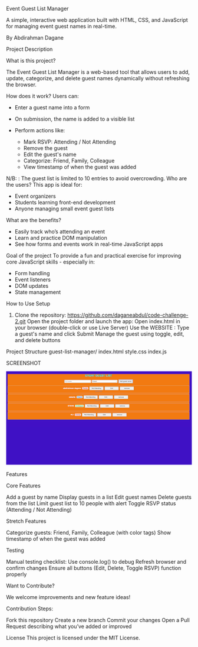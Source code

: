 
Event Guest List Manager

A simple, interactive web application built with HTML, CSS, and JavaScript for managing event guest names in real-time.

By Abdirahman Dagane

 Project Description
 
 What is this project?
 
The Event Guest List Manager is a web-based tool that allows users to add, update, categorize, and delete guest names dynamically without refreshing the browser.

 How does it work?
Users can:
- Enter a guest name into a form
- On submission, the name is added to a visible list
- Perform actions like:

  -  Mark RSVP: Attending / Not Attending
  -  Remove the guest
  -  Edit the guest's name
  -  Categorize: Friend, Family, Colleague
  -  View timestamp of when the guest was added

 N/B: : The guest list is limited to 10 entries  to avoid overcrowding.
 Who are the users?
This app is ideal for:
-  Event organizers
-  Students learning front-end development
-  Anyone managing small event guest lists

 What are the benefits?
- Easily track who’s attending an event
- Learn and practice DOM manipulation
- See how forms and events work in real-time JavaScript apps

 Goal of the project
To provide a fun and practical exercise for improving core JavaScript skills - especially in:

- Form handling
- Event listeners
- DOM updates
- State management

 How to Use
 Setup
1. Clone the repository:
  https://github.com/daganeabdul/code-challenge-2.git
Open the project folder and launch the app:
Open index.html in your browser (double-click or use Live Server)
Use the WEBSITE :
Type a guest's name and click Submit
Manage the guest using toggle, edit, and delete buttons

 Project Structure
guest-list-manager/
 index.html
 style.css
 index.js

SCREENSHOT

![image alt](https://github.com/daganeabdul/code-challenge-2/blob/main/unnamed.png?raw=true)



 Features
 
 Core Features
 
   Add a guest by name
   Display guests in a list
   Edit guest names
   Delete guests from the list
   Limit guest list to 10 people with alert
   Toggle RSVP status (Attending / Not Attending)


Stretch Features

  Categorize guests: Friend, Family, Colleague (with color tags)
   Show timestamp of when the guest was added



 Testing
 
   Manual testing checklist:
   Use console.log() to debug
   Refresh browser and confirm changes
   Ensure all buttons (Edit, Delete, Toggle RSVP) function properly



 Want to Contribute?
 
We welcome improvements and new feature ideas!

Contribution Steps:

 Fork this repository
 Create a new branch
 Commit your changes
 Open a Pull Request describing what you’ve added or improved



 License
This project is licensed under the MIT License.






















